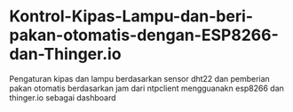 # Kontrol-Kipas-Lampu-dan-beri-pakan-otomatis-dengan-ESP8266-dan-Thinger.io
Pengaturan kipas dan lampu berdasarkan sensor dht22 dan pemberian pakan otomatis berdasarkan jam dari ntpclient mengguanakn esp8266 dan thinger.io sebagai dashboard
